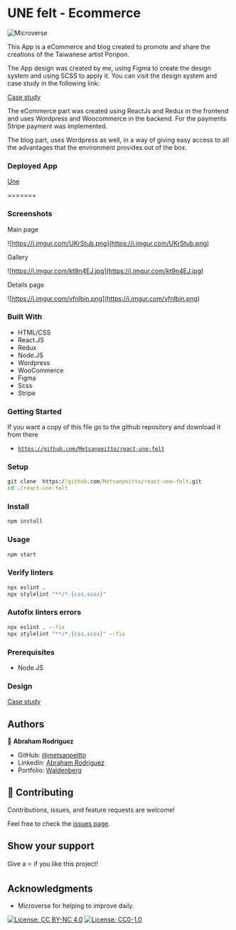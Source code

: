 # UNE felt - Ecommerce 

![Microverse](https://img.shields.io/website?url=https%3A%2F%2Fimg.shields.io%2Fwebsite%2Fhttp%2Fwww.une.waldenberginc.com%2Findex.html.svg.)


 This App is a eCommerce and blog created to promote and share the creations of
the Taiwanese artist Ponpon.
  
 The App design was created by me, using Figma to create the design system and using 
SCSS to apply it. You can visit the design system and case study in the following link:

[Case study](https://uxfol.io/project/034b93cd/Une-Felt-Case-Study) 

 The eCommerce part was created using ReactJs and Redux in the frontend and uses Wordpress
and Woocommerce in the backend. For the payments Stripe payment was implemented.

 The blog part, uses Wordpress as well, in a way of giving easy access to all the advantages 
that the environment provides out of the box.  


### Deployed App

[Une](https://une.waldenberginc.com/)

=======

### Screenshots

Main page

![https://i.imgur.com/UKrStub.png](https://i.imgur.com/UKrStub.png)

Gallery

![https://i.imgur.com/kt9n4EJ.jpg](https://i.imgur.com/kt9n4EJ.jpg)

Details page

![https://i.imgur.com/vfnlbin.png](https://i.imgur.com/vfnlbin.png)



### Built With 

- HTML/CSS
- React.JS
- Redux
- Node.JS
- Wordpress
- WooCommerce
- Figma
- Scss
- Stripe

### Getting Started

If you want a copy of this file go to the github repository and download it from there

- [`https://github.com/Metsanpeitto/react-une-felt`](https://github.com/Metsanpeitto/react-une-felt)


### Setup

```cmd
git clone  https://github.com/Metsanpeitto/react-une-felt.git
cd ./react-une-felt
```

### Install

```cmd
npm install
```

### Usage

```cmd
npm start
```


### Verify linters

```cmd
npx eslint .
npx stylelint "**/*.{css,scss}"
```

### Autofix linters errors

```cmd
npx eslint . --fix
npx stylelint "**/*.{css,scss}" --fix
```


### Prerequisites

- Node.JS

### Design

[Case study](https://uxfol.io/project/034b93cd/Une-Felt-Case-Study) 

## Authors

👤 **Abraham Rodriguez**

- GitHub: [@metsanpeitto](https://github.com/Metsanpeitto)
- LinkedIn: [Abraham Rodriguez](https://www.linkedin.com/in/abraham-rodriguez-3283a319a/)
- Portfolio: [Waldenberg](https://portfolio.waldenberginc.com)


## 🤝 Contributing

Contributions, issues, and feature requests are welcome!

Feel free to check the [issues page](../../issues/).


## Show your support

Give a ⭐️ if you like this project!


## Acknowledgments

- Microverse for helping to improve daily.


[![License: CC BY-NC 4.0](https://licensebuttons.net/l/by-nc/4.0/80x15.png)](https://creativecommons.org/licenses/by-nc/4.0/)
[![License: CC0-1.0](https://licensebuttons.net/l/zero/1.0/80x15.png)](http://creativecommons.org/publicdomain/zero/1.0/)
